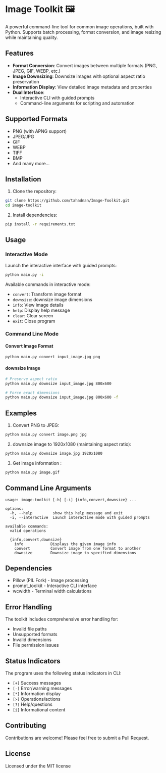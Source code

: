 # Image Toolkit 🖼️

A powerful command-line tool for common image operations, built with Python. Supports batch processing, format conversion, and image resizing while maintaining quality.

## Features

- **Format Conversion**: Convert images between multiple formats (PNG, JPEG, GIF, WEBP, etc.)
- **Image Downsizing**: Downsize images with optional aspect ratio preservation
- **Information Display**: View detailed image metadata and properties
- **Dual Interface**:
  - Interactive CLI with guided prompts
  - Command-line arguments for scripting and automation

## Supported Formats

- PNG (with APNG support)
- JPEG/JPG
- GIF
- WEBP
- TIFF
- BMP
- And many more...

## Installation

1. Clone the repository:
```bash
git clone https://github.com/tahadnan/Image-Toolkit.git
cd image-toolkit
```

2. Install dependencies:
```bash
pip install -r requirements.txt
```

## Usage

### Interactive Mode

Launch the interactive interface with guided prompts:

```bash
python main.py -i
```

Available commands in interactive mode:
- `convert`: Transform image format
- `downsize`: downsize image dimensions
- `info`: View image details
- `help`: Display help message
- `clear`: Clear screen
- `exit`: Close program

### Command Line Mode

#### Convert Image Format
```bash
python main.py convert input_image.jpg png
```

#### downsize Image
```bash
# Preserve aspect ratio
python main.py downsize input_image.jpg 800x600

# Force exact dimensions
python main.py downsize input_image.jpg 800x600 -f
```

## Examples

1. Convert PNG to JPEG:
```bash
python main.py convert image.png jpg
```

2. downsize image to 1920x1080 (maintaining aspect ratio):
```bash
python main.py downsize image.jpg 1920x1080
```

3. Get image information :
```bash
python main.py image.gif
```

## Command Line Arguments

```
usage: image-toolkit [-h] [-i] {info,convert,downsize} ...

options:
  -h, --help         show this help message and exit
  -i, --interactive  Launch interactive mode with guided prompts

available commands:
  valid operations

  {info,convert,downsize}   
    info            Displays the given image info
    convert         Convert image from one format to another
    downsize        Downsize image to specified dimensions
```

## Dependencies

- Pillow (PIL Fork) - Image processing
- prompt_toolkit - Interactive CLI interface
- wcwidth - Terminal width calculations

## Error Handling

The toolkit includes comprehensive error handling for:
- Invalid file paths
- Unsupported formats
- Invalid dimensions
- File permission issues

## Status Indicators

The program uses the following status indicators in CLI:
- `[+]` Success messages
- `[-]` Error/warning messages
- `[*]` Information display
- `[>]` Operations/actions
- `[?]` Help/questions
- `[i]` Informational content

## Contributing

Contributions are welcome! Please feel free to submit a Pull Request.

## License

Licensed under the MIT license

